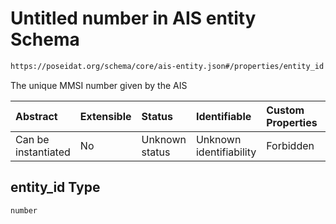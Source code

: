 # Untitled number in AIS entity Schema

```txt
https://poseidat.org/schema/core/ais-entity.json#/properties/entity_id
```

The unique MMSI number given by the AIS

| Abstract            | Extensible | Status         | Identifiable            | Custom Properties | Additional Properties | Access Restrictions | Defined In                                                              |
| :------------------ | :--------- | :------------- | :---------------------- | :---------------- | :-------------------- | :------------------ | :---------------------------------------------------------------------- |
| Can be instantiated | No         | Unknown status | Unknown identifiability | Forbidden         | Allowed               | none                | [ais-entity.json*](schemas/core/ais-entity.json "open original schema") |

## entity_id Type

`number`
